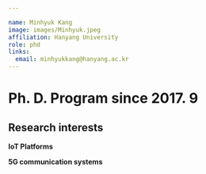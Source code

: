```yaml
---

name: Minhyuk Kang
image: images/Minhyuk.jpeg
affiliation: Hanyang University
role: phd
links:
  email: minhyukkang@hanyang.ac.kr
---
```


# Ph. D. Program since 2017. 9

## Research interests

**IoT Platforms**

**5G communication systems**





